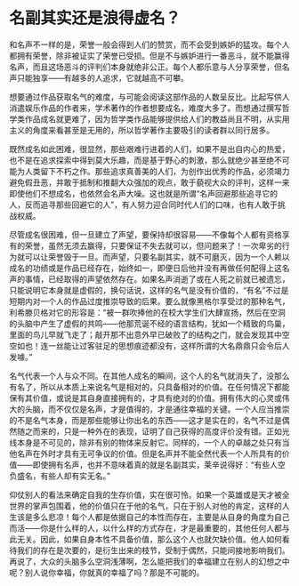 <link href="../../../../css/style.css" rel="stylesheet" type="text/css" />

# 名副其实还是浪得虚名？

<div class="p">

和名声不一样的是，荣誉一般会得到人们的赞赏，而不会受到嫉妒的猛攻。每个人都拥有荣誉，除非被证实了荣誉已受损。但是不与嫉妒进行一番恶斗，就不能赢得名声，而且这场恶斗的评判们本身就绝非公正。每个人都乐意与人分享荣誉，但名声只能独享——有越多的人追求，它就越高不可攀。

想要通过作品获取名气的难度，与可能会阅读这部作品的人数呈反比。比起写供人消遣娱乐作品的作者来，学术著作的作者想要成名，难度大多了。而想通过撰写哲学类作品成名就更难了，因为哲学类作品能够提供给人们的教益尚且不明，从实用主义的角度来看甚至是无用的，所以哲学著作主要吸引的读者群以同行居多。

既然成名如此困难，很显然，那些艰难行进着的人们，如果不是出自内心的热爱，也不是在追求探索中得到莫大乐趣，而是基于野心的刺激，那么就绝少甚至绝不可能为人类留下不朽之作。那些追求真善美的人们，为创作出优秀的作品，必须竭力避免假丑恶，并敢于抵制和推翻大众强加的观点，敢于藐视大众的评判，这样一来即使他们不想成名，也依然会名声大噪。这也就是所谓“名声回避那些追寻它的人，反而追寻那些回避它的人”，有人努力迎合同时代人们的口味，也有人敢于挑战权威。

尽管成名很困难，但一旦建立了声望，要保持却很容易——不像每个人都有资格享有的荣誉，虽然无须去赢得，只要保证不失去就可以，但问题来了！一次卑劣的行为就可以让荣誉毁于一旦。而声望，只要名副其实，就不可磨灭，因为一个人赖以成名的功绩或是作品已经存在，始终如一，即便日后他并没有再做任何配得上这名声的事情，已经取得的声望依然存在。如果名声消逝了或在人死之前就已被遗忘，只能说明它本身就是虚假的，换句话说，这样的名气是没有价值的，“有名”不过是短期内对一个人的作品过度推崇导致的后果。要么就像黑格尔享受过的那种名气，利希滕贝格对它的形容是：“被一群吹捧他的在校大学生们大肆宣扬，然后在空洞的头脑中产生了虚假的共鸣——他那荒诞不经的语言结构，犹如一个精致的鸟巢，里面的鸟儿早就飞走了；敲开那不出意外早已破败了的结构之门，就会发现其中空空如也！连一丝能让过客驻足的思想痕迹都没有，这样所谓的大名鼎鼎只会令后人发噱。”

名气代表一个人与众不同。在其他人成名的瞬间，这个人的名气就消失了，没那么有名了，所以从本质上来说名气是相对的，只具备相对的价值。在任何情况下都能保有其价值，或说是其自身直接拥有的，才具有绝对的价值。拥有伟大的心灵或伟大的头脑，而不仅仅是名声，才是值得的，才是通往幸福的关键。一个人应当推崇的不是名气本身，而是那些能够让你出名的东西——这才是实在的，名气不过是偶然随之而来的，只是一种外在的表现，证明了自己获得的高度评价没有错。正如光线本身是不可见的，除非有别的物体来反射它。同样的，一个人的卓越之处只有当他名声在外时才具有无可争议的价值。但是名声并不能全然代表一个人所具有的价值——即使拥有名声，也并不意味着真的就是名副其实，莱辛说得好：“有些人空负盛名，有些人却有实无名。”

仰仗别人的看法来确定自我的生存价值，实在很可怜。如果一个英雄或是天才被全世界的掌声包围着，他的价值只在于他的名气，只在于别人对他的肯定，这样的人生该是多么悲凉！每个人都是依据自己的本性而存在，主要是从自身的角度为自己而活——你是什么样的人，以什么样的方式存在，才是最重要的，其他任何人都与此无关。因此，如果自身本性不具备价值，那么这个人也就欠缺价值。他人如何看待我们的存在是次要的，是衍生出来的枝节，受制于偶然，只能间接地影响我们。再说了，大众的头脑多么空洞浅薄啊，怎么能把我们的幸福建立在别人的幻想之中呢？别人说你幸福，你就真的幸福了吗？那是不可能的。

